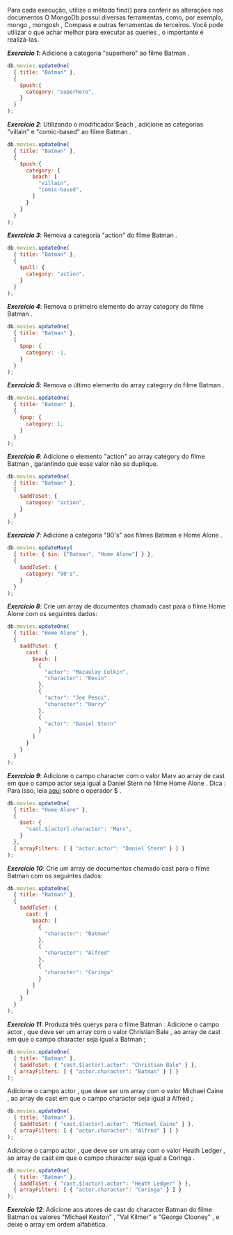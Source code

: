 Para cada execução, utilize o método find() para conferir as alterações nos documentos
O MongoDb possui diversas ferramentas, como, por exemplo, mongo , mongosh , Compass e outras ferramentas de terceiros. Você pode utilizar o que achar melhor para executar as queries , o importante é realizá-las.

***Exercício 1***: Adicione a categoria "superhero" ao filme Batman .
```javascript
db.movies.updateOne(
  { title: "Batman" },
  {
    $push:{
      category: "superhero",
    }
  }
);
```

***Exercício 2***: Utilizando o modificador $each , adicione as categorias "villain" e "comic-based" ao filme Batman .
```javascript
db.movies.updateOne(
  { title: "Batman" },
  {
    $push:{
      category: {
        $each: [
          "villain",
          "comic-based",
        ]
      }
    }
  }
);
```

***Exercício 3***: Remova a categoria "action" do filme Batman .
```javascript
db.movies.updateOne(
  { title: "Batman" },
  {
    $pull: {
      category: "action",
    }
  }
);
```

***Exercício 4***: Remova o primeiro elemento do array category do filme Batman .
```javascript
db.movies.updateOne(
  { title: "Batman" },
  {
    $pop: {
      category: -1,
    }
  }
);
```

***Exercício 5***: Remova o último elemento do array category do filme Batman .
```javascript
db.movies.updateOne(
  { title: "Batman" },
  {
    $pop: {
      category: 1,
    }
  }
);
```

***Exercício 6***: Adicione o elemento "action" ao array category do filme Batman , garantindo que esse valor não se duplique.
```javascript
db.movies.updateOne(
  { title: "Batman" },
  {
    $addToSet: {
      category: "action",
    }
  }
);
```

***Exercício 7***: Adicione a categoria "90's" aos filmes Batman e Home Alone .
```javascript
db.movies.updateMany(
  { title: { $in: ["Batman", "Home Alone"] } },
  {
    $addToSet: {
      category: "90's",
    }
  }
);
```

***Exercício 8***: Crie um array de documentos chamado cast para o filme Home Alone com os seguintes dados:
```javascript
db.movies.updateOne(
  { title: "Home Alone" },
  {
    $addToSet: {
      cast: {
        $each: [
          {
            "actor": "Macaulay Culkin",
            "character": "Kevin"
          },
          {
            "actor": "Joe Pesci",
            "character": "Harry"
          },
          {
            "actor": "Daniel Stern"
          }
        ]
      }
    }
  }
);
```

***Exercício 9***: Adicione o campo character com o valor Marv ao array de cast em que o campo actor seja igual a Daniel Stern no filme Home Alone .
Dica : Para isso, leia [aqui](https://docs.mongodb.com/manual/reference/operator/update/positional/) sobre o operador $ .
```javascript
db.movies.updateOne(
  { title: "Home Alone" },
  {
    $set: {
      "cast.$[actor].character": "Marv",
    }
  },
  { arrayFilters: [ { "actor.actor": "Daniel Stern" } ] }
);
```

***Exercício 10***: Crie um array de documentos chamado cast para o filme Batman com os seguintes dados:
```javascript
db.movies.updateOne(
  { title: "Batman" },
  {
    $addToSet: {
      cast: {
        $each: [
          {
            "character": "Batman"
          },
          {
            "character": "Alfred"
          },
          {
            "character": "Coringa"
          }
        ]
      }
    }
  }
);
```


***Exercício 11***: Produza três querys para o filme Batman :
  Adicione o campo actor , que deve ser um array com o valor Christian Bale , ao array de cast em que o campo character seja igual a Batman ;
  ```javascript
  db.movies.updateOne(
    { title: "Batman" },
    { $addToSet: { "cast.$[actor].actor": "Christian Bale" } },
    { arrayFilters: [ { "actor.character": "Batman" } ] }
  );
  ```
  Adicione o campo actor , que deve ser um array com o valor Michael Caine , ao array de cast em que o campo character seja igual a Alfred ;
  ```javascript
  db.movies.updateOne(
    { title: "Batman" },
    { $addToSet: { "cast.$[actor].actor": "Michael Caine" } },
    { arrayFilters: [ { "actor.character": "Alfred" } ] }
  );
  ```
  Adicione o campo actor , que deve ser um array com o valor Heath Ledger , ao array de cast em que o campo character seja igual a Coringa .
  ```javascript
  db.movies.updateOne(
    { title: "Batman" },
    { $addToSet: { "cast.$[actor].actor": "Heath Ledger" } },
    { arrayFilters: [ { "actor.character": "Coringa" } ] }
  );
  ```
***Exercício 12***: Adicione aos atores de cast do character Batman do filme Batman os valores "Michael Keaton" , "Val Kilmer" e "George Clooney" , e deixe o array em ordem alfabética.
```javascript

```

